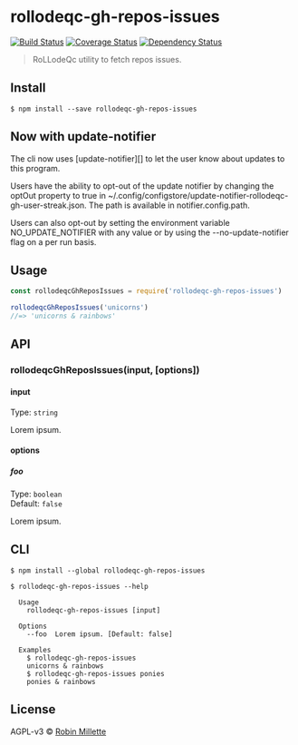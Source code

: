 # rollodeqc-gh-repos-issues
[![Build Status](https://travis-ci.org/millette/rollodeqc-gh-repos-issues.svg?branch=master)](https://travis-ci.org/millette/rollodeqc-gh-repos-issues)
[![Coverage Status](https://coveralls.io/repos/github/millette/rollodeqc-gh-repos-issues/badge.svg?branch=master)](https://coveralls.io/github/millette/rollodeqc-gh-repos-issues?branch=master)
[![Dependency Status](https://gemnasium.com/badges/github.com/millette/rollodeqc-gh-repos-issues.svg)](https://gemnasium.com/github.com/millette/rollodeqc-gh-repos-issues)
> RoLLodeQc utility to fetch repos issues.

## Install
```
$ npm install --save rollodeqc-gh-repos-issues
```

## Now with update-notifier
The cli now uses [update-notifier][] to let the user know about updates to this program.

Users have the ability to opt-out of the update notifier by changing
the optOut property to true in ~/.config/configstore/update-notifier-rollodeqc-gh-user-streak.json.
The path is available in notifier.config.path.

Users can also opt-out by setting the environment variable NO_UPDATE_NOTIFIER
with any value or by using the --no-update-notifier flag on a per run basis.

## Usage
```js
const rollodeqcGhReposIssues = require('rollodeqc-gh-repos-issues')

rollodeqcGhReposIssues('unicorns')
//=> 'unicorns & rainbows'
```

## API
### rollodeqcGhReposIssues(input, [options])
#### input
Type: `string`

Lorem ipsum.

#### options
##### foo
Type: `boolean`<br>
Default: `false`

Lorem ipsum.

## CLI
```
$ npm install --global rollodeqc-gh-repos-issues
```

```
$ rollodeqc-gh-repos-issues --help

  Usage
    rollodeqc-gh-repos-issues [input]

  Options
    --foo  Lorem ipsum. [Default: false]

  Examples
    $ rollodeqc-gh-repos-issues
    unicorns & rainbows
    $ rollodeqc-gh-repos-issues ponies
    ponies & rainbows
```


## License
AGPL-v3 © [Robin Millette](http://robin.millette.info)

